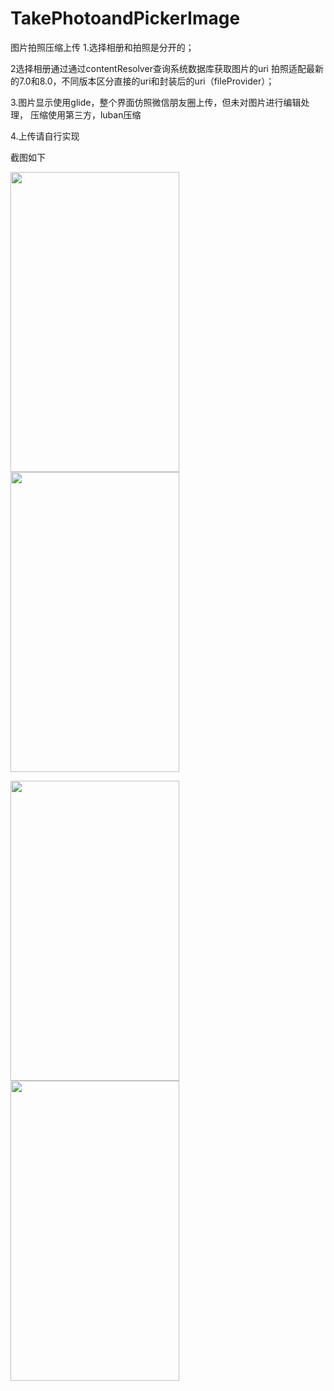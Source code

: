 # TakePhotoandPickerImage
图片拍照压缩上传
1.选择相册和拍照是分开的；

2选择相册通过通过contentResolver查询系统数据库获取图片的uri
拍照适配最新的7.0和8.0，不同版本区分直接的uri和封装后的uri（fileProvider）；

3.图片显示使用glide，整个界面仿照微信朋友圈上传，但未对图片进行编辑处理，
压缩使用第三方，luban压缩

4.上传请自行实现


截图如下

<img src="https://github.com/docwei2050/TakePhotoandPickerImage/blob/master/screenshot/Screenshot_20180501-111017.jpg" width=270 height=480 />  <img src="https://github.com/docwei2050/TakePhotoandPickerImage/blob/master/screenshot/Screenshot_20180501-112433.jpg" width=270 height=480 />

<img src="https://github.com/docwei2050/TakePhotoandPickerImage/blob/master/screenshot/Screenshot_20180501-111029.jpg" width=270 height=480 />  <img src="https://github.com/docwei2050/TakePhotoandPickerImage/blob/master/screenshot/Screenshot_20180501-111050.jpg" width=270 height=480 />
